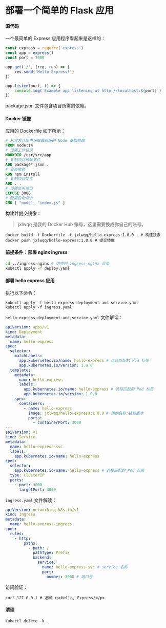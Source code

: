 # 部署一个简单的 Flask 应用

#### 源代码

一个最简单的 Express 应用程序看起来是这样的：

```js
const express = require('express')
const app = express()
const port = 3000

app.get('/', (req, res) => {
    res.send('Hello Express!')
})

app.listen(port, () => {
    console.log(`Example app listening at http://localhost:${port}`)
})
```

package.json 文件包含项目所需的依赖。

#### Docker 镜像

应用的 Dockerfile 如下所示：

```dockerfile
# 从官方仓库中获取最新版的 Node 基础镜像
FROM node:14
# 设置工作目录
WORKDIR /usr/src/app
# 复制项目依赖文件
ADD package*.json .
# 安装依赖
RUN npm install
# 复制项目文件
ADD . .
# 设置监听端口
EXPOSE 3000
# 配置启动命令
CMD [ "node", "index.js" ]
```

构建并提交镜像：

> jxlwqq 是我的 Docker Hub 账号，这里需要换成你自己的账号。

```shell
docker build -f Dockerfile -t jxlwqq/hello-express:1.0.0 . # 构建镜像
docker push jxlwqq/hello-express:1.0.0 # 提交镜像
```

#### 前提条件：部署 nginx ingress

```bash
cd ../ingress-nginx # 切换到 ingress-nginx 目录
kubectl apply -f deploy.yaml
```

#### 部署 hello express 应用

执行以下命令：

```shell
kubectl apply -f hello-express-deployment-and-service.yaml
kubectl apply -f ingress.yaml
```

`hello-express-deployment-and-service.yaml` 文件解读：

```yaml
apiVersion: apps/v1
kind: Deployment
metadata:
  name: hello-express
spec:
  selector:
    matchLabels:
      app.kubernetes.io/name: hello-express # 选择匹配的 Pod 标签
      app.kubernetes.io/version: 1.0.0
  template:
    metadata:
      name: hello-express
      labels:
        app.kubernetes.io/name: hello-express # 选择匹配的 Pod 标签
        app.kubernetes.io/version: 1.0.0
    spec:
      containers:
        - name: hello-express
          image: jxlwqq/hello-express:1.0.0 # 镜像名称:镜像版本
          ports:
            - containerPort: 3000
---
apiVersion: v1
kind: Service
metadata:
  name: hello-express-svc
  labels:
    app.kubernetes.io/name: hello-express
spec:
  selector:
    app.kubernetes.io/name: hello-express # 选择匹配的 Pod 标签
  type: ClusterIP
  ports:
    - port: 3000
      targetPort: 3000
```

`ingress.yaml` 文件解读：

```yaml
apiVersion: networking.k8s.io/v1
kind: Ingress
metadata:
  name: hello-express-ingress
spec:
  rules:
    - http:
        paths:
          - path: /
            pathType: Prefix
            backend:
              service:
                name: hello-express-svc # service 名称
                port:
                  number: 3000 # 端口号
```

访问验证：

```shell
curl 127.0.0.1 # 返回 <p>Hello, Express!</p>
```

#### 清理
```shell
kubectl delete -k .
```

